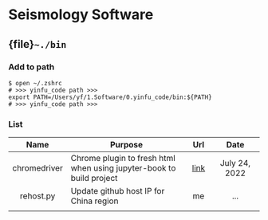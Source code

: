 # Seismology Software

## {file}`~./bin`

### Add to path

```
$ open ~/.zshrc
# >>> yinfu_code path >>>
export PATH=/Users/yf/1.Software/0.yinfu_code/bin:${PATH}
# >>> yinfu_code path >>>
```

### List

<style>
table th:first-of-type {
    width: 20%;
}
table th:nth-of-type(2) {
    width: 50%;
}
table th:nth-of-type(3) {
    width: 10%;
}
table th:nth-of-type(4) {
    width: 20%;
}
</style>

|        Name       |       Purpose       |        Url        |         Date        |
|   :------------:  |    -------------    |  :-------------:  |   :-------------:   |
|        chromedriver     |       Chrome plugin to fresh html when using jupyter-book to build project     |  [link](https://chromedriver.chromium.org/)   |   July 24, 2022 |
|     rehost.py     |     Update github host IP for China region     | me  | ...  |
|               |                   |                   |               |

